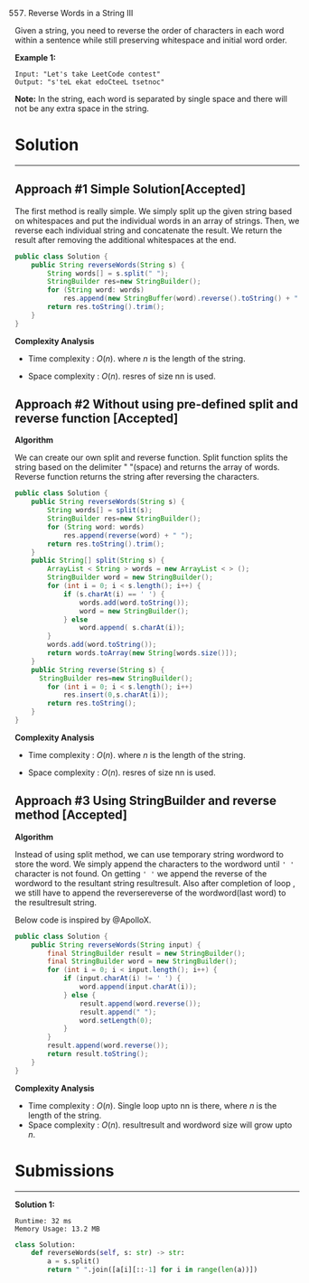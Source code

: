 557. Reverse Words in a String III

Given a string, you need to reverse the order of characters in each word within a sentence while still preserving whitespace and initial word order.

**Example 1:**
```
Input: "Let's take LeetCode contest"
Output: "s'teL ekat edoCteeL tsetnoc"
```

**Note:** In the string, each word is separated by single space and there will not be any extra space in the string.

# Solution
---
## Approach #1 Simple Solution[Accepted]
The first method is really simple. We simply split up the given string based on whitespaces and put the individual words in an array of strings. Then, we reverse each individual string and concatenate the result. We return the result after removing the additional whitespaces at the end.

```java
public class Solution {
    public String reverseWords(String s) {
        String words[] = s.split(" ");
        StringBuilder res=new StringBuilder();
        for (String word: words)
            res.append(new StringBuffer(word).reverse().toString() + " ");
        return res.toString().trim();
    }
}
```

**Complexity Analysis**

* Time complexity : $O(n)$. where $n$ is the length of the string.

* Space complexity : $O(n)$. resres of size nn is used.

## Approach #2 Without using pre-defined split and reverse function [Accepted]
**Algorithm**

We can create our own split and reverse function. Split function splits the string based on the delimiter " "(space) and returns the array of words. Reverse function returns the string after reversing the characters.

```java
public class Solution {
    public String reverseWords(String s) {
        String words[] = split(s);
        StringBuilder res=new StringBuilder();
        for (String word: words)
            res.append(reverse(word) + " ");
        return res.toString().trim();
    }
    public String[] split(String s) {
        ArrayList < String > words = new ArrayList < > ();
        StringBuilder word = new StringBuilder();
        for (int i = 0; i < s.length(); i++) {
            if (s.charAt(i) == ' ') {
                words.add(word.toString());
                word = new StringBuilder();
            } else
                word.append( s.charAt(i));
        }
        words.add(word.toString());
        return words.toArray(new String[words.size()]);
    }
    public String reverse(String s) {
      StringBuilder res=new StringBuilder();
        for (int i = 0; i < s.length(); i++)
            res.insert(0,s.charAt(i));
        return res.toString();
    }
}
```

**Complexity Analysis**

* Time complexity : $O(n)$. where $n$ is the length of the string.

* Space complexity : $O(n)$. resres of size nn is used.

## Approach #3 Using StringBuilder and reverse method [Accepted]
**Algorithm**

Instead of using split method, we can use temporary string wordword to store the word. We simply append the characters to the wordword until `' '` character is not found. On getting `' '` we append the reverse of the wordword to the resultant string resultresult. Also after completion of loop , we still have to append the reversereverse of the wordword(last word) to the resultresult string.

Below code is inspired by @ApolloX.

```java
public class Solution {
    public String reverseWords(String input) {
        final StringBuilder result = new StringBuilder();
        final StringBuilder word = new StringBuilder();
        for (int i = 0; i < input.length(); i++) {
            if (input.charAt(i) != ' ') {
                word.append(input.charAt(i));
            } else {
                result.append(word.reverse());
                result.append(" ");
                word.setLength(0);
            }
        }
        result.append(word.reverse());
        return result.toString();
    }
}
```

**Complexity Analysis**

* Time complexity : $O(n)$. Single loop upto nn is there, where $n$ is the length of the string.
* Space complexity : $O(n)$. resultresult and wordword size will grow upto $n$.

# Submissions
---
**Solution 1:**
```
Runtime: 32 ms
Memory Usage: 13.2 MB
```
```python
class Solution:
    def reverseWords(self, s: str) -> str:
        a = s.split()
        return " ".join([a[i][::-1] for i in range(len(a))])
```